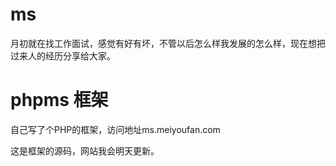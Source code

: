 # ms

月初就在找工作面试，感觉有好有坏，不管以后怎么样我发展的怎么样，现在想把过来人的经历分享给大家。

# phpms 框架

自己写了个PHP的框架，访问地址ms.meiyoufan.com

这是框架的源码，网站我会明天更新。

